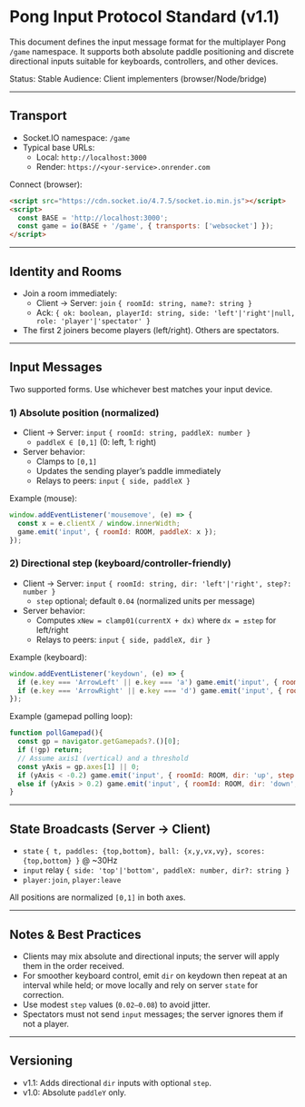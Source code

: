 # Pong Input Protocol Standard (v1.1)

This document defines the input message format for the multiplayer Pong `/game` namespace. It supports both absolute paddle positioning and discrete directional inputs suitable for keyboards, controllers, and other devices.

Status: Stable
Audience: Client implementers (browser/Node/bridge)

---

## Transport
- Socket.IO namespace: `/game`
- Typical base URLs:
  - Local: `http://localhost:3000`
  - Render: `https://<your-service>.onrender.com`

Connect (browser):
```html
<script src="https://cdn.socket.io/4.7.5/socket.io.min.js"></script>
<script>
  const BASE = 'http://localhost:3000';
  const game = io(BASE + '/game', { transports: ['websocket'] });
</script>
```

---

## Identity and Rooms
- Join a room immediately:
  - Client → Server: `join` `{ roomId: string, name?: string }`
  - Ack: `{ ok: boolean, playerId: string, side: 'left'|'right'|null, role: 'player'|'spectator' }`
- The first 2 joiners become players (left/right). Others are spectators.

---

## Input Messages

Two supported forms. Use whichever best matches your input device.

### 1) Absolute position (normalized)
- Client → Server: `input` `{ roomId: string, paddleX: number }`
  - `paddleX ∈ [0,1]` (0: left, 1: right)
- Server behavior:
  - Clamps to `[0,1]`
  - Updates the sending player’s paddle immediately
  - Relays to peers: `input` `{ side, paddleX }`

Example (mouse):
```js
window.addEventListener('mousemove', (e) => {
  const x = e.clientX / window.innerWidth;
  game.emit('input', { roomId: ROOM, paddleX: x });
});
```

### 2) Directional step (keyboard/controller-friendly)
- Client → Server: `input` `{ roomId: string, dir: 'left'|'right', step?: number }`
  - `step` optional; default `0.04` (normalized units per message)
- Server behavior:
  - Computes `xNew = clamp01(currentX + dx)` where `dx = ±step` for left/right
  - Relays to peers: `input` `{ side, paddleX, dir }`

Example (keyboard):
```js
window.addEventListener('keydown', (e) => {
  if (e.key === 'ArrowLeft' || e.key === 'a') game.emit('input', { roomId: ROOM, dir: 'left' });
  if (e.key === 'ArrowRight' || e.key === 'd') game.emit('input', { roomId: ROOM, dir: 'right' });
});
```

Example (gamepad polling loop):
```js
function pollGamepad(){
  const gp = navigator.getGamepads?.()[0];
  if (!gp) return;
  // Assume axis1 (vertical) and a threshold
  const yAxis = gp.axes[1] || 0;
  if (yAxis < -0.2) game.emit('input', { roomId: ROOM, dir: 'up', step: Math.min(0.08, 0.04 + (-yAxis)*0.06) });
  else if (yAxis > 0.2) game.emit('input', { roomId: ROOM, dir: 'down', step: Math.min(0.08, 0.04 + (yAxis)*0.06) });
}
```

---

## State Broadcasts (Server → Client)
- `state` `{ t, paddles: {top,bottom}, ball: {x,y,vx,vy}, scores: {top,bottom} }` @ ~30Hz
- `input` relay `{ side: 'top'|'bottom', paddleX: number, dir?: string }`
- `player:join`, `player:leave`

All positions are normalized `[0,1]` in both axes.

---

## Notes & Best Practices
- Clients may mix absolute and directional inputs; the server will apply them in the order received.
- For smoother keyboard control, emit `dir` on keydown then repeat at an interval while held; or move locally and rely on server `state` for correction.
- Use modest `step` values (`0.02–0.08`) to avoid jitter.
- Spectators must not send `input` messages; the server ignores them if not a player.

---

## Versioning
- v1.1: Adds directional `dir` inputs with optional `step`.
- v1.0: Absolute `paddleY` only.

